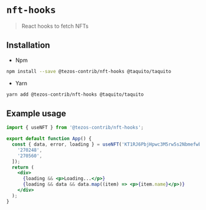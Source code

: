 # `nft-hooks`

> React hooks to fetch NFTs

## Installation

- Npm

```bash
npm install --save @tezos-contrib/nft-hooks @taquito/taquito
```

- Yarn

```bash
yarn add @tezos-contrib/nft-hooks @taquito/taquito
```

## Example usage

```jsx
import { useNFT } from '@tezos-contrib/nft-hooks';

export default function App() {
  const { data, error, loading } = useNFT('KT1RJ6PbjHpwc3M5rw5s2Nbmefwbuwbdxton', [
    '270248',
    '270560',
  ]);
  return (
    <div>
      {loading && <p>Loading...</p>}
      {loading && data && data.map((item) => <p>{item.name}</p>)}
    </div>
  );
}
```
